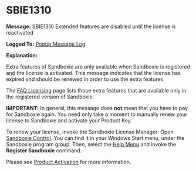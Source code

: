 # SBIE1310

**Message:** SBIE1310 Extended features are disabled until the license is reactivated

**Logged To:** [Popup Message Log](PopupMessageLog).

**Explanation:**

Extra features of Sandboxie are only available when Sandboxie is registered and the license is activated. This message indicates that the license has expired and should be renewed in order to use the extra features.

The [FAQ Licensing](FAQ_Licensing) page lists those extra features that are available only in the registered version of Sandboxie.

**IMPORTANT:** In general, this message does **not** mean that you have to pay for Sandboxie again. You need only take a moment to manually renew your license to Sandboxie and activate your Product Key.

To renew your license, invoke the Sandboxie License Manager: Open [Sandboxie Control](SandboxieControl). You can find it in your Windows Start menu, under the Sandboxie program group. Then, select the [Help Menu](HelpMenu) and invoke the **Register Sandboxie** command.

Please see [Product Activation](ProductActivation) for more information.
